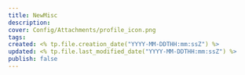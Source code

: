 ```yaml
---
title: NewMisc
description:
cover: Config/Attachments/profile_icon.png
tags:
created: <% tp.file.creation_date("YYYY-MM-DDTHH:mm:ssZ") %>
updated: <% tp.file.last_modified_date("YYYY-MM-DDTHH:mm:ssZ") %>
publish: false
---
```

